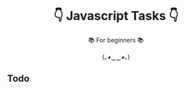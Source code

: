 <h1 align="center">👇 Javascript Tasks 👇</h1>
<p align="center">📚 For beginners 📚</p>
<p align="center">(｡◕‿‿◕｡)</p>


## **Todo**
